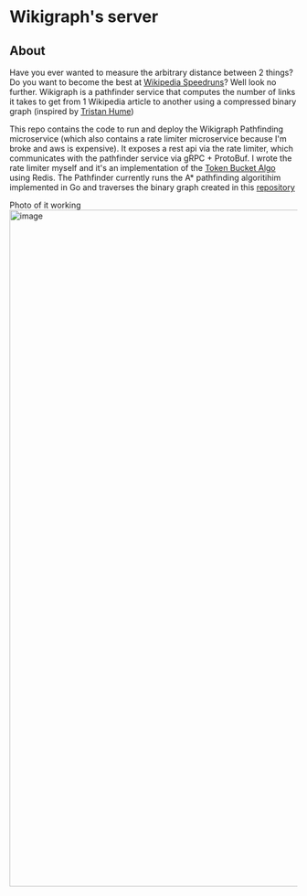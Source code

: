 # Wikigraph's server
## About
Have you ever wanted to measure the arbitrary distance between 2 things? Do you want to become the best at [Wikipedia Speedruns](https://wikispeedruns.com/)? Well look no further.
Wikigraph is a pathfinder service that computes the number of links it takes to get from 1 Wikipedia article to another using a compressed binary graph (inspired by [Tristan Hume](https://github.com/trishume/wikicrush))

This repo contains the code to run and deploy the Wikigraph Pathfinding microservice (which also contains a rate limiter microservice because I'm broke and aws is expensive). 
It exposes a rest api via the rate limiter, which communicates with the pathfinder service via gRPC + ProtoBuf. I wrote the rate limiter myself and it's an implementation of the [Token Bucket Algo](https://en.wikipedia.org/wiki/Token_bucket) using Redis.
The Pathfinder currently runs the A* pathfinding algoritihim implemented in Go and traverses the binary graph created in this [repository](https://github.com/notzree/wikigraph_script)

Photo of it working
<img width="1184" alt="image" src="https://github.com/notzree/wikigraph_server/assets/118649285/f882e24e-6b74-4e8a-9729-4ba59d17ad70">
